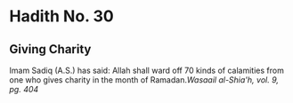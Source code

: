 Hadith No. 30
=============

Giving Charity
--------------

Imam Sadiq (A.S.) has said: Allah shall ward off 70 kinds of calamities
from one who gives charity in the month of Ramadan.*Wasaail al-Shia'h,
vol. 9, pg. 404*


